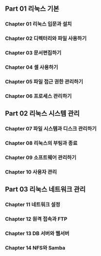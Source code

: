 
## Part 01 리눅스 기본
### Chapter 01 리눅스 입문과 설치
### Chapter 02 디렉터리와 파일 사용하기
### Chapter 03 문서편집하기
### Chapter 04 셀 사용하기
### Chapter 05 파일 접근 권한 관리하기
### Chapter 06 프로세스 관리하기

## Part 02 리눅스 시스템 관리
### Chapter 07 파일 시스템과 디스크 관리하기
### Chapter 08 리눅스의 부팅과 종료
### Chapter 09 소프트웨어 관리하기
### Chapter 10 사용자 관리

## Part 03 리눅스 네트워크 관리
### Chapter 11 네트워크 설정
### Chapter 12 원격 접속과 FTP
### Chapter 13 DB 서버와 웹서버
### Chapter 14 NFS와 Samba
